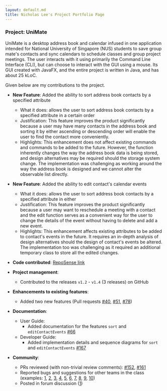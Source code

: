 ```yaml
---
layout: default.md
title: Nicholas Lee's Project Portfolio Page
---
```


### Project: UniMate

UniMate is a desktop address book and calendar infused in one application intended for National University of Singapore (NUS) students to save group mate's contacts and sync calendars to schedule classes and group project meetings. The user interacts with it using primarily the Command Line Interface (CLI), but can choose to interact with the GUI using a mouse. Its GUI created with JavaFX, and the entire project is written in Java, and has about 25 kLoC.

Given below are my contributions to the project.

- **New Feature**: Added the ability to sort address book contacts by a specified attribute

  - What it does: allows the user to sort address book contacts by a specified attribute in a certain order
  - Justification: This feature improves the product significantly because a user may have many contacts in the address book and sorting it by either ascending or descending order will enable the user to find the contact more conveniently.
  - Highlights: This enhancement does not affect existing commands and commands to be added to the future. However, the function inherently changes the way the address book data is being stored, and design alternatives may be required should the storage system change. The implementation was challenging as working around the way the address book is designed and we cannot alter the observable list directly.

- **New Feature**: Added the ability to edit contact's calendar events

  - What it does: allows the user to sort address book contacts by a specified attribute in either
  - Justification: This feature improves the product significantly because a user may want to reschedule a meeting with a contact and the edit function serves as a convenient way for the user to change the details of the event without having to delete and add a new event.
  - Highlights: This enhancement affects existing attributes to be added to contact's events in the future. It requires an in-depth analysis of design alternatives should the design of contact's events be altered. The implementation too was challenging as it required an additional temporary class to store all the edited changes.

- **Code contributed**: [RepoSense link](https://nus-cs2103-ay2324s1.github.io/tp-dashboard/?search=nicrandomlee&sort=groupTitle&sortWithin=title&timeframe=commit&mergegroup=&groupSelect=groupByRepos&breakdown=true&checkedFileTypes=docs~functional-code~test-code&since=2023-09-22)

- **Project management**:

  - Contributed to the releases `v1.2` - `v1.4` (3 releases) on GitHub

- **Enhancements to existing features**:

  - Added two new features (Pull requests [\#40](https://github.com/AY2324S1-CS2103-F13-4/tp/pull/40), [\#51](https://github.com/AY2324S1-CS2103-F13-4/tp/pull/51), [\#78](https://github.com/AY2324S1-CS2103-F13-4/tp/pull/78))

- **Documentation**:

  - User Guide:
    - Added documentation for the features `sort` and `editContactEvents` [\#66](https://github.com/AY2324S1-CS2103-F13-4/tp/pull/66)
  - Developer Guide:
    - Added implementation details and sequence diagrams for `sort` and `editContactEvents` [\#167](https://github.com/AY2324S1-CS2103-F13-4/tp/pull/167)

- **Community**:

  - PRs reviewed (with non-trivial review comments): [\#152](https://github.com/AY2324S1-CS2103-F13-4/tp/pull/152), [\#161](https://github.com/AY2324S1-CS2103-F13-4/tp/pull/161)
  - Reported bugs and suggestions for other teams in the class (examples: [1](https://github.com/nicrandomlee/ped/issues/1), [2](https://github.com/nicrandomlee/ped/issues/2), [3](https://github.com/nicrandomlee/ped/issues/3), [4](https://github.com/nicrandomlee/ped/issues/4), [5](https://github.com/nicrandomlee/ped/issues/5), [6](https://github.com/nicrandomlee/ped/issues/6), [7](https://github.com/nicrandomlee/ped/issues/7), [8](https://github.com/nicrandomlee/ped/issues/8), [9](https://github.com/nicrandomlee/ped/issues/9), [10](https://github.com/nicrandomlee/ped/issues/10))
  - Posted in forum discussion ([1](https://github.com/nus-cs2103-AY2324S1/forum/issues/217))

